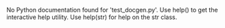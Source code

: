 No Python documentation found for 'test_docgen.py'.
Use help() to get the interactive help utility.
Use help(str) for help on the str class.
